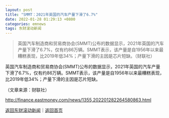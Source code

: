 ```yaml
---
layout: post
title: "SMMT：2021年英国的汽车产量下滑了6.7%"
date: 2022-01-28 01:29:13 +0800
categories: emnews
tags: 东财滚动新闻
---
```

> 英国汽车制造商和贸易商协会(SMMT)公布的数据显示，2021年英国的汽车产量下滑了6.7%，仅有约86万辆。SMMT表示，该产量是自1956年以来最糟糕表现，比2019年低34%；产量下滑的主因是芯片短缺。（财联社）

<p>英国汽车制造商和贸易商协会(SMMT)公布的数据显示，2021年英国的汽车产量下滑了6.7%，仅有约86万辆。SMMT表示，该产量是自1956年以来最糟糕表现，比2019年低34%；产量下滑的主因是芯片短缺。</p><p class="em_media">（文章来源：财联社）</p>

<http://finance.eastmoney.com/news/1355,202201282264580863.html>

[返回东财滚动新闻](//finews.withounder.com/emnews/)｜[返回首页](//finews.withounder.com/)